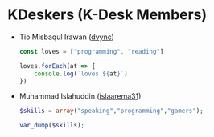 # KDeskers (K-Desk Members)

* Tio Misbaqul Irawan ([dvync](https://github.com/indmind))
    ```js
    const loves = ["programming", "reading"]

    loves.forEach(at => {
        console.log(`loves ${at}`)
    })
    ```

* Muhammad Islahuddin ([islaarema31](https://github.com/islaarema31))
    ```php
    $skills = array("speaking","programming","gamers");
    
    var_dump($skills);
    ```
